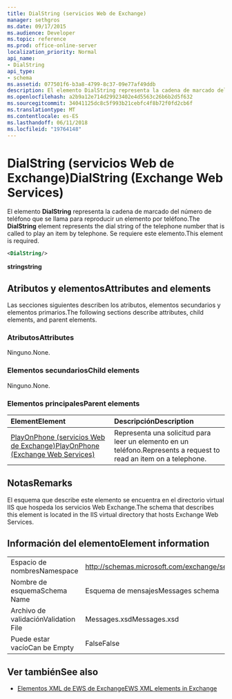 ```yaml
---
title: DialString (servicios Web de Exchange)
manager: sethgros
ms.date: 09/17/2015
ms.audience: Developer
ms.topic: reference
ms.prod: office-online-server
localization_priority: Normal
api_name:
- DialString
api_type:
- schema
ms.assetid: 077501f6-b3a8-4799-8c37-09e77af49ddb
description: El elemento DialString representa la cadena de marcado del número de teléfono que se llama para reproducir un elemento por teléfono. Se requiere este elemento.
ms.openlocfilehash: a2b9a12e714d29923402e4d5563c26b6b2d5f632
ms.sourcegitcommit: 34041125dc8c5f993b21cebfc4f8b72f0fd2cb6f
ms.translationtype: MT
ms.contentlocale: es-ES
ms.lasthandoff: 06/11/2018
ms.locfileid: "19764148"
---
```

# <a name="dialstring-exchange-web-services"></a><span data-ttu-id="9082f-104">DialString (servicios Web de Exchange)</span><span class="sxs-lookup"><span data-stu-id="9082f-104">DialString (Exchange Web Services)</span></span>

<span data-ttu-id="9082f-105">El elemento **DialString** representa la cadena de marcado del número de teléfono que se llama para reproducir un elemento por teléfono.</span><span class="sxs-lookup"><span data-stu-id="9082f-105">The **DialString** element represents the dial string of the telephone number that is called to play an item by telephone.</span></span> <span data-ttu-id="9082f-106">Se requiere este elemento.</span><span class="sxs-lookup"><span data-stu-id="9082f-106">This element is required.</span></span> 
  
```xml
<DialString/>
```

 <span data-ttu-id="9082f-107">**string**</span><span class="sxs-lookup"><span data-stu-id="9082f-107">**string**</span></span>
## <a name="attributes-and-elements"></a><span data-ttu-id="9082f-108">Atributos y elementos</span><span class="sxs-lookup"><span data-stu-id="9082f-108">Attributes and elements</span></span>

<span data-ttu-id="9082f-109">Las secciones siguientes describen los atributos, elementos secundarios y elementos primarios.</span><span class="sxs-lookup"><span data-stu-id="9082f-109">The following sections describe attributes, child elements, and parent elements.</span></span>
  
### <a name="attributes"></a><span data-ttu-id="9082f-110">Atributos</span><span class="sxs-lookup"><span data-stu-id="9082f-110">Attributes</span></span>

<span data-ttu-id="9082f-111">Ninguno.</span><span class="sxs-lookup"><span data-stu-id="9082f-111">None.</span></span>
  
### <a name="child-elements"></a><span data-ttu-id="9082f-112">Elementos secundarios</span><span class="sxs-lookup"><span data-stu-id="9082f-112">Child elements</span></span>

<span data-ttu-id="9082f-113">Ninguno.</span><span class="sxs-lookup"><span data-stu-id="9082f-113">None.</span></span>
  
### <a name="parent-elements"></a><span data-ttu-id="9082f-114">Elementos principales</span><span class="sxs-lookup"><span data-stu-id="9082f-114">Parent elements</span></span>

|<span data-ttu-id="9082f-115">**Element**</span><span class="sxs-lookup"><span data-stu-id="9082f-115">**Element**</span></span>|<span data-ttu-id="9082f-116">**Descripción**</span><span class="sxs-lookup"><span data-stu-id="9082f-116">**Description**</span></span>|
|:-----|:-----|
|[<span data-ttu-id="9082f-117">PlayOnPhone (servicios Web de Exchange)</span><span class="sxs-lookup"><span data-stu-id="9082f-117">PlayOnPhone (Exchange Web Services)</span></span>](playonphone-exchange-web-services.md) <br/> |<span data-ttu-id="9082f-118">Representa una solicitud para leer un elemento en un teléfono.</span><span class="sxs-lookup"><span data-stu-id="9082f-118">Represents a request to read an item on a telephone.</span></span>  <br/> |
   
## <a name="remarks"></a><span data-ttu-id="9082f-119">Notas</span><span class="sxs-lookup"><span data-stu-id="9082f-119">Remarks</span></span>

<span data-ttu-id="9082f-120">El esquema que describe este elemento se encuentra en el directorio virtual IIS que hospeda los servicios Web Exchange.</span><span class="sxs-lookup"><span data-stu-id="9082f-120">The schema that describes this element is located in the IIS virtual directory that hosts Exchange Web Services.</span></span>
  
## <a name="element-information"></a><span data-ttu-id="9082f-121">Información del elemento</span><span class="sxs-lookup"><span data-stu-id="9082f-121">Element information</span></span>

|||
|:-----|:-----|
|<span data-ttu-id="9082f-122">Espacio de nombres</span><span class="sxs-lookup"><span data-stu-id="9082f-122">Namespace</span></span>  <br/> |http://schemas.microsoft.com/exchange/services/2006/messages  <br/> |
|<span data-ttu-id="9082f-123">Nombre de esquema</span><span class="sxs-lookup"><span data-stu-id="9082f-123">Schema Name</span></span>  <br/> |<span data-ttu-id="9082f-124">Esquema de mensajes</span><span class="sxs-lookup"><span data-stu-id="9082f-124">Messages schema</span></span>  <br/> |
|<span data-ttu-id="9082f-125">Archivo de validación</span><span class="sxs-lookup"><span data-stu-id="9082f-125">Validation File</span></span>  <br/> |<span data-ttu-id="9082f-126">Messages.xsd</span><span class="sxs-lookup"><span data-stu-id="9082f-126">Messages.xsd</span></span>  <br/> |
|<span data-ttu-id="9082f-127">Puede estar vacío</span><span class="sxs-lookup"><span data-stu-id="9082f-127">Can be Empty</span></span>  <br/> |<span data-ttu-id="9082f-128">False</span><span class="sxs-lookup"><span data-stu-id="9082f-128">False</span></span>  <br/> |
   
## <a name="see-also"></a><span data-ttu-id="9082f-129">Ver también</span><span class="sxs-lookup"><span data-stu-id="9082f-129">See also</span></span>

- [<span data-ttu-id="9082f-130">Elementos XML de EWS de Exchange</span><span class="sxs-lookup"><span data-stu-id="9082f-130">EWS XML elements in Exchange</span></span>](ews-xml-elements-in-exchange.md)


